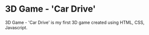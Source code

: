 # 3D Game - 'Car Drive'

3D Game - 'Car Drive' is my first 3D game created using HTML, CSS, Javascript.

